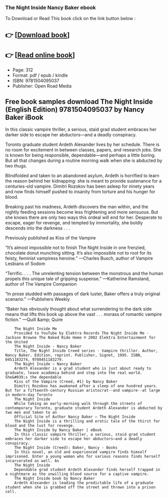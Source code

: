### The Night Inside Nancy Baker ebook

To Download or Read This book click on the link button below :

## 👉  [**[Download book](http://ebooksharez.info/download.php?group=book&from=github.com&id=717764&lnk=1063 "Download book")**]

## 👉  [**[Read online book](http://ebooksharez.info/download.php?group=book&from=github.com&id=717764&lnk=1063 "Read online book")**]


* Page: 312
* Format: pdf / epub / kindle
* ISBN: 9781504095037
* Publisher: Open Road Media



## Free book samples download The Night Inside (English Edition) 9781504095037 by Nancy Baker iBook



In this classic vampire thriller, a serious, staid grad student embraces her darker side to escape her abductors—and a deadly conspiracy.
 
 Toronto graduate student Ardeth Alexander lives by her schedule. There is no room for excitement in between classes, papers, and research jobs. She is known for being responsible, dependable—and perhaps a little boring. But all that changes during a routine morning walk when she is abducted by two thugs.
 
 Blindfolded and taken to an abandoned asylum, Ardeth is horrified to learn the reason behind her kidnapping: she is meant to provide sustenance for a centuries-old vampire. Dimitri Rozokov has been asleep for ninety years and now finds himself pushed to insanity from torture and his hunger for blood.
 
 Breaking past his madness, Ardeth discovers the man within, and the nightly feeding sessions become less frightening and more sensuous. But she knows there are only two ways this ordeal will end for her. Desperate to escape, eager for revenge, and tempted by immortality, she boldly descends into the darkness . . .
 
 Previously published as Kiss of the Vampire
 
 “It’s almost impossible not to finish The Night Inside in one frenzied, chocolate donut munching sitting. It’s also impossible not to root for its feisty, feminist vampiress heroine.” —Charles Busch, author of Vampire Lesbians of Sodom
 
 “Terrific. . . . The unrelenting tension between the monstrous and the human propels this unique tale of gripping suspense.” —Katherine Ramsland, author of The Vampire Companion
 
 “In prose studded with passages of dark luster, Baker offers a truly original scenario.” —Publishers Weekly
 
 “Baker has obviously thought about what surrendering to the dark side means that lifts this book up above the vast . . . morass of romantic vampire fiction.” —Quill &amp;amp; Quire


        The Night Inside Me
        Provided to YouTube by Elektra Records The Night Inside Me · Jackson Browne The Naked Ride Home ℗ 2002 Elektra Entertainment for the United 
        The Night Inside - Nancy Baker
        Title, The Night Inside Creed series · Vampire thriller. Author, Nancy Baker. Edition, reprint. Publisher, Signet, 1995. ISBN, 0451183274, 9780451183279.
        The Night Inside – Nancy Baker
        Ardeth Alexander is a grad student who is just about ready to graduate, leave academia behind and step into the real world. She&#039;s the dependable 
        Kiss of the Vampire (Creed, #1) by Nancy Baker
        Dimitri Rozokov has awakened after a sleep of one hundred years. But for a fifteenth-century Russian aristocrat--and vampire--at large in modern-day Toronto 
        The Night Inside
        While taking an early-morning walk through the streets of contemporary Toronto, graduate student Ardeth Alexander is abducted by two men and taken to an 
        Official Site of Author Nancy Baker — The Night Inside
        The Night Inside is a thrilling and erotic tale of the thirst for blood and the lust for revenge.
        The Night Inside by Nancy Baker | eBook
        In this classic vampire thriller, a serious, staid grad student embraces her darker side to escape her abductors—and a deadly conspiracy.
        The Night Inside (Creed): Baker, Nancy - Books
        In this novel, an old and experienced vampire finds himself imprisoned. Enter a young woman who for various reasons finds herself incarcerated as well. As 
        The Night Inside
        Dependable grad student Ardeth Alexander finds herself trapped in a nightmare as the unwilling blood source for a captive vampire.
        The Night Inside book by Nancy Baker
        Ardeth Alexander is leading the predictable life of a graduate student when she is grabbed off the street and thrown into a prison cell.
    




